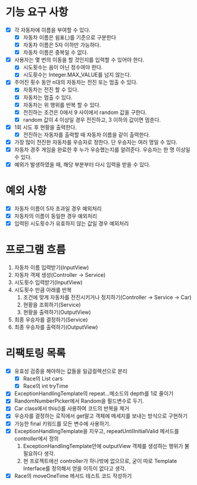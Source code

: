 # 기능 요구 사항

- [x] 각 자동차에 이름을 부여할 수 있다.
    - [x] 자동차 이름은 쉼표(,)를 기준으로 구분한다
    - [x] 자동차 이름은 5자 이하만 가능하다.
    - [x] 자동차 이름은 중복일 수 없다.
- [x] 사용자는 몇 번의 이동을 할 것인지를 입력할 수 있어야 한다.
    - [x] 시도횟수는 음이 아닌 정수여야 한다.
    - [x] 시도횟수는 Integer.MAX_VALUE를 넘지 않는다.
- [x] 주어진 횟수 동안 n대의 자동차는 전진 또는 멈출 수 있다.
    - [x] 자동차는 전진 할 수 있다.
    - [x] 자동차는 멈출 수 있다.
    - [x] 자동차는 위 행위를 반복 할 수 있다.
    - [x] 전진하는 조건은 0에서 9 사이에서 random 값을 구한다.
    - [x] random 값이 4 이상일 경우 전진하고, 3 이하의 값이면 멈춘다.
- [x] 1회 시도 후 현황을 출력한다.
    - [x] 전진하는 자동차를 출력할 때 자동차 이름을 같이 출력한다.
- [x] 가장 많이 전진한 자동차를 우승자로 정한다. 단 우승자는 여러 명일 수 있다.
- [x] 자동차 경주 게임을 완료한 후 누가 우승했는지를 알려준다. 우승자는 한 명 이상일 수 있다.
- [x] 예외가 발생하였을 때, 해당 부분부터 다시 입력을 받을 수 있다.

# 예외 사항

- [x] 자동차 이름이 5자 초과일 경우 예외처리
- [x] 자동차의 이름이 동일한 경우 예외처리
- [x] 입력된 시도횟수가 유효하지 않는 값일 경우 예외처리

# 프로그램 흐름

1. 자동차 이름 입력받기(InputView)
2. 자동차 객체 생성(Controller → Service)
3. 시도횟수 입력받기(InputView)
4. 시도횟수 만큼 아래를 반복
    1. 조건에 맞게 자동차를 전진시키거나 정지하기(Controller → Service → Car)
    2. 현황을 조회하기(Service)
    3. 현황을 출력하기(OutputView)
5. 최종 우승자를 결정하기(Service)
6. 최종 우승자를 출력하기(OutputView)

# 리팩토링 목록

- [x] 유효성 검증을 해야하는 값들을 일급컬렉션으로 분리
    - [x] Race의 List<Car> cars
    - [x] Race의 int tryTime
- [x] ExceptionHandlingTemplate의 repeat...메소드의 depth를 1로 줄이기
- [x] RandomNumberPicker에서 Random을 필드변수로 두기.
- [x] Car class에서 this()를 사용하여 코드의 반복을 제거
- [x] 우승자를 결정하는 로직에서 get말고 객체에 메세지를 보내는 방식으로 구현하기
- [x] 가능한 final 키워드를 모든 변수에 사용하기.
- [x] ExceptionHandlingTemplate을 지우고, repeatUntilInitialValid 메서드를 controller에서 정의
    1. ExceptionHandlingTemplate안에 outputView 객체를 생성하는 행위가 불필요하다 생각.
    2. 현 프로젝트에선 controller가 하나밖에 없으므로, 굳이 따로 Template Interface를 정의해서 얻을 이득이 없다고 생각.
- [x] Race의 moveOneTime 메서드 테스트 코드 작성하기
